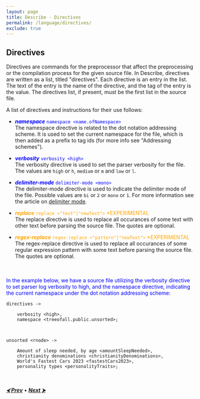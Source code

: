 ```yaml
---
layout: page
title: Describe - Directives
permalink: /language/directives/
exclude: true
---
```


## Directives


Directives are commands for the preprocessor that affect the preprocessing or the compilation process for the given source file. In Describe, directives are written as a list, titled "directives". Each directive is an entry in the list. The text of the entry is the name of the directive, and the tag of the entry is the value. The directives list, if present, must be the first list in the source file.

A list of directives and instructions for their use follows:

* <span style="color:blue">**_namespace_** ```namespace <name.ofNamespace>```</span><br>
The namespace directive is related to the dot notation addressing scheme. It is used to set the current namespace for the file, which is then added as a prefix to tag ids (for more info see "Addressing schemes").

* <span style="color:blue">**_verbosity_** ```verbosity <high>```</span><br>
The verbosity directive is used to set the parser verbosity for the file. The values are ```high``` or ```h```, ```medium``` or ```m``` and ```low``` or ```l```.

* <span style="color:blue">**_delimiter-mode_** ```delimiter-mode <mono>```</span><br>
The delimiter-mode directive is used to indicate the delimiter mode of the file. Possible values are ```bi``` or ```2``` or ```mono``` or ```1```. For more information see the article on [delimiter mode](/DescribeDocumentation/language/delimiter-mode).

* <span style="color:orange">**_replace_** ```replace <"text"|"newText">``` *EXPERIMENTAL</span><br>
The replace directive is used to replace all occurances of some text with other text before parsing the source file. The quotes are optional.

* <span style="color:orange">**_regex-replace_** ```regex-replace <"pattern"|"newText">``` *EXPERIMENTAL</span><br>
The regex-replace directive is used to replace all occurances of some regular expression pattern with some text before parsing the source file. The quotes are optional.

<br><br>
<span style="color:blue">In the example below, we have a source file utilizing the verbosity directive to set parser log verbosity to high, and the namespace directive, indicating the current namespace under the dot notation addressing scheme:</span>
```
directives -> 

	verbosity <high>,
	namespace <treeofall.public.unsorted>;



unsorted <rnode> ->

	Amount of sleep needed, by age <amountSleepNeeded>,
	christianity denominations <christianityDenominations>,
	World's Fastest Cars 2023 <fastestCars2023>,
	personality types <personalityTraits>;
```
<br><br>
[**_⮜ Prev_**](/DescribeDocumentation/language/tagging) •
[**_Next ⮞_**](/DescribeDocumentation/language/dot-notation)